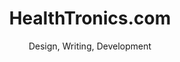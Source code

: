 ---
title: HealthTronics.com
subtitle: Design, Writing, Development 
slides:
    - healthtronics-phone
    - healthtronics-desktop
    - healthtronics-ipad
hash: healthtronics
---